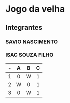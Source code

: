 # Jogo da velha
## Integrantes
### SAVIO NASCIMENTO
### ISAC SOUZA FILHO

| -  |  A     | B     | C     |
| -- | :---:  | :---: | :---: |
| 1  | 0      | W     | 1    |
| 2  | W      | 0     | 1     |
| 3  | 0      | W     | 1     |